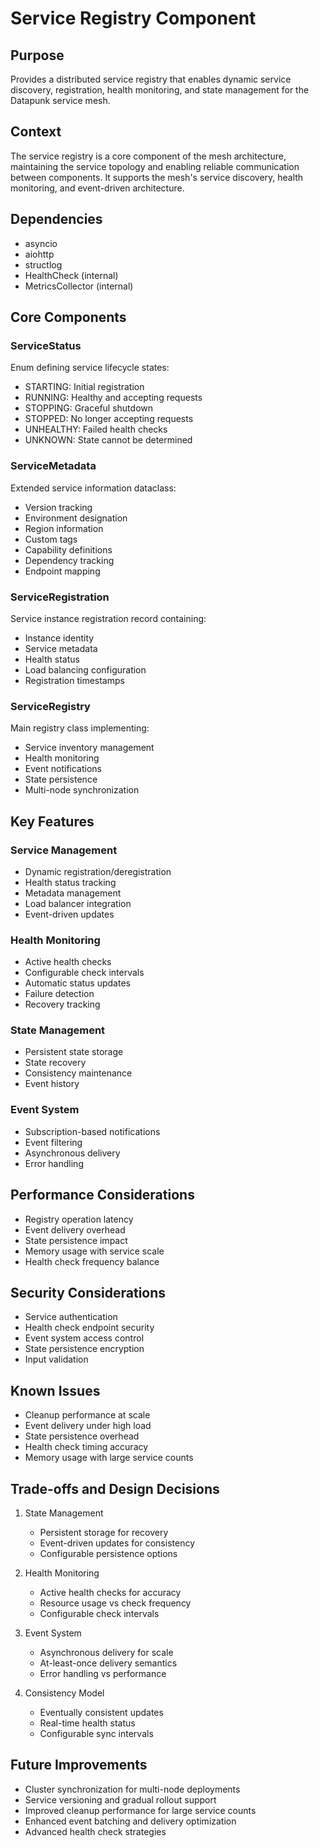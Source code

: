 # Service Registry Component

## Purpose

Provides a distributed service registry that enables dynamic service discovery, registration, health monitoring, and state management for the Datapunk service mesh.

## Context

The service registry is a core component of the mesh architecture, maintaining the service topology and enabling reliable communication between components. It supports the mesh's service discovery, health monitoring, and event-driven architecture.

## Dependencies

- asyncio
- aiohttp
- structlog
- HealthCheck (internal)
- MetricsCollector (internal)

## Core Components

### ServiceStatus

Enum defining service lifecycle states:

- STARTING: Initial registration
- RUNNING: Healthy and accepting requests
- STOPPING: Graceful shutdown
- STOPPED: No longer accepting requests
- UNHEALTHY: Failed health checks
- UNKNOWN: State cannot be determined

### ServiceMetadata

Extended service information dataclass:

- Version tracking
- Environment designation
- Region information
- Custom tags
- Capability definitions
- Dependency tracking
- Endpoint mapping

### ServiceRegistration

Service instance registration record containing:

- Instance identity
- Service metadata
- Health status
- Load balancing configuration
- Registration timestamps

### ServiceRegistry

Main registry class implementing:

- Service inventory management
- Health monitoring
- Event notifications
- State persistence
- Multi-node synchronization

## Key Features

### Service Management

- Dynamic registration/deregistration
- Health status tracking
- Metadata management
- Load balancer integration
- Event-driven updates

### Health Monitoring

- Active health checks
- Configurable check intervals
- Automatic status updates
- Failure detection
- Recovery tracking

### State Management

- Persistent state storage
- State recovery
- Consistency maintenance
- Event history

### Event System

- Subscription-based notifications
- Event filtering
- Asynchronous delivery
- Error handling

## Performance Considerations

- Registry operation latency
- Event delivery overhead
- State persistence impact
- Memory usage with service scale
- Health check frequency balance

## Security Considerations

- Service authentication
- Health check endpoint security
- Event system access control
- State persistence encryption
- Input validation

## Known Issues

- Cleanup performance at scale
- Event delivery under high load
- State persistence overhead
- Health check timing accuracy
- Memory usage with large service counts

## Trade-offs and Design Decisions

1. State Management

   - Persistent storage for recovery
   - Event-driven updates for consistency
   - Configurable persistence options

2. Health Monitoring

   - Active health checks for accuracy
   - Resource usage vs check frequency
   - Configurable check intervals

3. Event System

   - Asynchronous delivery for scale
   - At-least-once delivery semantics
   - Error handling vs performance

4. Consistency Model
   - Eventually consistent updates
   - Real-time health status
   - Configurable sync intervals

## Future Improvements

- Cluster synchronization for multi-node deployments
- Service versioning and gradual rollout support
- Improved cleanup performance for large service counts
- Enhanced event batching and delivery optimization
- Advanced health check strategies
